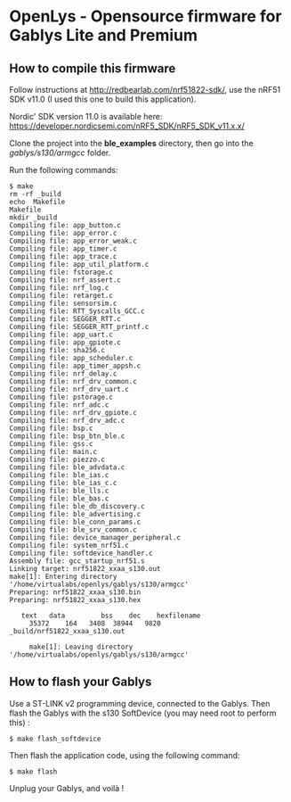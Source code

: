 OpenLys - Opensource firmware for Gablys Lite and Premium
=========================================================

How to compile this firmware
----------------------------

Follow instructions at http://redbearlab.com/nrf51822-sdk/, use the nRF51 SDK v11.0 (I used this one to build this application).

Nordic' SDK version 11.0 is available here: https://developer.nordicsemi.com/nRF5_SDK/nRF5_SDK_v11.x.x/

Clone the project into the **ble_examples** directory, then go into the *gablys/s130/armgcc* folder.

Run the following commands:

```
$ make
rm -rf _build
echo  Makefile
Makefile
mkdir _build
Compiling file: app_button.c
Compiling file: app_error.c
Compiling file: app_error_weak.c
Compiling file: app_timer.c
Compiling file: app_trace.c
Compiling file: app_util_platform.c
Compiling file: fstorage.c
Compiling file: nrf_assert.c
Compiling file: nrf_log.c
Compiling file: retarget.c
Compiling file: sensorsim.c
Compiling file: RTT_Syscalls_GCC.c
Compiling file: SEGGER_RTT.c
Compiling file: SEGGER_RTT_printf.c
Compiling file: app_uart.c
Compiling file: app_gpiote.c
Compiling file: sha256.c
Compiling file: app_scheduler.c
Compiling file: app_timer_appsh.c
Compiling file: nrf_delay.c
Compiling file: nrf_drv_common.c
Compiling file: nrf_drv_uart.c
Compiling file: pstorage.c
Compiling file: nrf_adc.c
Compiling file: nrf_drv_gpiote.c
Compiling file: nrf_drv_adc.c
Compiling file: bsp.c
Compiling file: bsp_btn_ble.c
Compiling file: gss.c
Compiling file: main.c
Compiling file: piezzo.c
Compiling file: ble_advdata.c
Compiling file: ble_ias.c
Compiling file: ble_ias_c.c
Compiling file: ble_lls.c
Compiling file: ble_bas.c
Compiling file: ble_db_discovery.c
Compiling file: ble_advertising.c
Compiling file: ble_conn_params.c
Compiling file: ble_srv_common.c
Compiling file: device_manager_peripheral.c
Compiling file: system_nrf51.c
Compiling file: softdevice_handler.c
Assembly file: gcc_startup_nrf51.s
Linking target: nrf51822_xxaa_s130.out
make[1]: Entering directory '/home/virtualabs/openlys/gablys/s130/armgcc'
Preparing: nrf51822_xxaa_s130.bin
Preparing: nrf51822_xxaa_s130.hex

   text   data         bss    dec    hexfilename
     35372    164   3408  38944   9820                              _build/nrf51822_xxaa_s130.out

     make[1]: Leaving directory '/home/virtualabs/openlys/gablys/s130/armgcc'

``` 

How to flash your Gablys
------------------------

Use a ST-LINK v2 programming device, connected to the Gablys. Then flash the Gablys with the s130 SoftDevice (you may need root to perform this) :


```
$ make flash_softdevice
```

Then flash the application code, using the following command:

```
$ make flash
```

Unplug your Gablys, and voilà !
